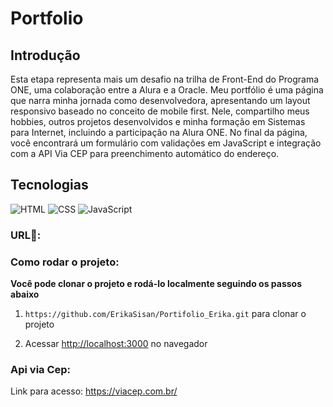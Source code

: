 # Portfolio

## Introdução

Esta etapa representa mais um desafio na trilha de Front-End do Programa ONE, uma colaboração entre a Alura e a Oracle. Meu portfólio é uma página que narra minha jornada como desenvolvedora, apresentando um layout responsivo baseado no conceito de mobile first. Nele, compartilho meus hobbies, outros projetos desenvolvidos e minha formação em Sistemas para Internet, incluindo a participação na Alura ONE. No final da página, você encontrará um formulário com validações em JavaScript e integração com a API Via CEP para preenchimento automático do endereço.

## Tecnologias
<div>
  <img src="https://img.shields.io/badge/HTML-239120?style=for-the-badge&logo=html5&logoColor=white" alt="HTML">
  <img src="https://img.shields.io/badge/CSS-239120?&style=for-the-badge&logo=css3&logoColor=white" alt="CSS">
  <img src="https://img.shields.io/badge/JavaScript-F7DF1E?style=for-the-badge&logo=javascript&logoColor=black" alt="JavaScript">
</div>

### URL🚀:

### Como rodar o projeto:

**Você pode clonar o projeto e rodá-lo localmente seguindo os passos abaixo**

1. `https://github.com/ErikaSisan/Portifolio_Erika.git` para clonar o projeto

2. Acessar [http://localhost:3000](http://localhost:3000) no navegador

### Api via Cep: 

Link para acesso: https://viacep.com.br/
